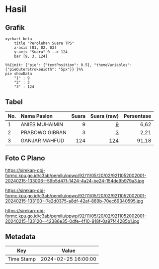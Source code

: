 # Hasil

## Grafik

```mermaid
xychart-beta
    title "Perolehan Suara TPS"
    x-axis [01, 02, 03]
    y-axis "Suara" 0 --> 124
    bar [9, 3, 124]
```

```mermaid
%%{init: {"pie": {"textPosition": 0.5}, "themeVariables": {"pieOuterStrokeWidth": "5px"}} }%%
pie showData
    "1" : 9
    "2" : 3
    "3" : 124
```

## Tabel

| No. | Nama Paslon    | Suara | Suara (raw) | Persentase |
|:--- |:-------------- | -----:| -----------:| ----------:|
| 1   | ANIES MUHAIMIN | 9     | [9][p-1]    | 6,62       |
| 2   | PRABOWO GIBRAN | 3     | [3][p-2]    | 2,21       |
| 3   | GANJAR MAHFUD  | 124   | [124][p-3]  | 91,18      |


[p-1]: https://github.com/gigit-pemilu/pemilu-2024-92-papua-barat/blob/main/pilpres/hitung-suara/sub/92-papua-barat/sub/11-manokwari-selatan/sub/05-momi-waren/sub/2002-nij/sub/001-tps/sub/paslon-1.txt
[p-2]: https://github.com/gigit-pemilu/pemilu-2024-92-papua-barat/blob/main/pilpres/hitung-suara/sub/92-papua-barat/sub/11-manokwari-selatan/sub/05-momi-waren/sub/2002-nij/sub/001-tps/sub/paslon-2.txt
[p-3]: https://github.com/gigit-pemilu/pemilu-2024-92-papua-barat/blob/main/pilpres/hitung-suara/sub/92-papua-barat/sub/11-manokwari-selatan/sub/05-momi-waren/sub/2002-nij/sub/001-tps/sub/paslon-3.txt

## Foto C Plano

https://sirekap-obj-formc.kpu.go.id/c3ab/pemilu/ppwp/92/11/05/20/02/9211052002001-20240215-133006--59b5d47f-1424-4a24-be24-154de9b979a3.jpg

https://sirekap-obj-formc.kpu.go.id/c3ab/pemilu/ppwp/92/11/05/20/02/9211052002001-20240215-133100--7e2d0375-a8df-42af-889b-70ec69340595.jpg

https://sirekap-obj-formc.kpu.go.id/c3ab/pemilu/ppwp/92/11/05/20/02/9211052002001-20240215-133120--42386e35-0dfe-4f10-918f-0a97f44285b1.jpg


## Metadata

| Key        | Value               |
| ---------- | ------------------- |
| Time Stamp | 2024-02-25 16:00:00 |



